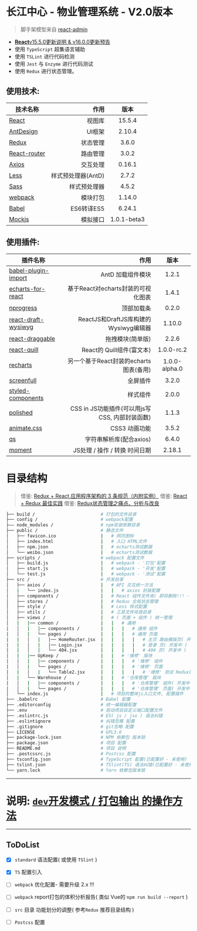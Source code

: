 # 长江中心 - 物业管理系统 - V2.0版本

> 脚手架模型来自 [react-admin](https://github.com/yezihaohao/react-admin)

* [**React**v15.5.0更新说明 & v16.0.0更新预告](https://zhuanlan.zhihu.com/p/26250968)
* 使用 `TypeScript` 超集语言辅助
* 使用 `TSLint` 进行代码检测
* 使用 `Jest` 与 `Enzyme` 进行代码测试
* 使用 `Redux` 进行状态管理。

## 使用技术:
| 技术名称                                               | 作用                |  版本   |
| --------                                              | -----:              | :----:  |
| [React](https://facebook.github.io/react/)            | 视图库              | 15.5.4  |
| [AntDesign](https://ant.design/index-cn)              | UI框架              | 2.10.4  |
| [Redux](http://cn.redux.js.org/)                      | 状态管理             | 3.6.0  |
| [React-router](https://reacttraining.cn/)             | 路由管理            |  3.0.2  |
| [Axios](https://github.com/mzabriskie/axios)          | 交互处理            |  0.16.1  |
| [Less](http://www.bootcss.com/p/lesscss/)             | 样式预处理器(AntD)  |  2.7.2  |
| [Sass](https://www.sass.hk/)                          | 样式预处理器        |  4.5.2  |
| [webpack](https://doc.webpack-china.org/)             | 模块打包            | 1.14.0  |
| [Babel](http://babeljs.cn/)                           | ES6转译ES5          |  6.24.1  |
| [Mockjs](http://mockjs.com/)                          | 模拟接口            |  1.0.1-beta3  |

## 使用插件:
| 插件名称                                                                     | 作用                                           |   版本  |
| --------                                                                     | -----:                                        | :-----: |
| [babel-plugin-import](https://github.com/ant-design/babel-plugin-import)     | AntD 加载组件模块                              | 1.2.1  |
| [echarts-for-react](https://github.com/hustcc/echarts-for-react)             | 基于React对echarts封装的可视化图表              | 1.4.1  |
| [nprogress](https://github.com/rstacruz/nprogress)                           | 顶部加载条                                     | 0.2.0  |
| [react-draft-wysiwyg](https://github.com/jpuri/react-draft-wysiwyg)          | ReactJS和DraftJS库构建的Wysiwyg编辑器          | 1.10.0  |
| [react-draggable](https://github.com/mzabriskie/react-draggable)             | 拖拽模块(简单版)                               | 2.2.6  |
| [react-quill](https://github.com/zenoamaro/react-quill)                      | React的 Quill组件(富文本)                      | 1.0.0-rc.2  |
| [recharts](https://github.com/recharts/recharts)                             | 另一个基于React封装的echarts图表(备用)          | 1.0.0-alpha.0  |
| [screenfull](https://github.com/sindresorhus/screenfull.js)                  | 全屏插件                                       | 3.2.0  |
| [styled-components](https://github.com/styled-components/styled-components)  | 样式组件                                       | 2.0.0  |
| [polished](https://github.com/styled-components/polished)                    | CSS in JS功能插件(可以用js写CSS, 内部封装函数)   | 1.1.3  |
| [animate.css](https://daneden.github.io/animate.css/)                        | CSS3 动画功能                                  | 3.5.2  |
| [qs](https://github.com/ljharb/qs)                                           | 字符串解析库(配合axios)                         | 6.4.0  |
| [moment](https://momentjs.com/)                                              | JS处理 / 操作 / 转换 时间日期                   | 2.18.1  |

# 目录结构
> 借鉴: [Redux + React 应用程序架构的 3 条规范（内附实例）](https://zhuanlan.zhihu.com/p/21490605)
> 借鉴: [React + Redux 最佳实践](https://github.com/sorrycc/blog/issues/1)
> 借鉴: [Redux状态管理之痛点、分析与改良](https://segmentfault.com/a/1190000009540007)

```bash
├── build /                         # 打包的文件目录
├── config /                        # webpack配置
├—— node_modules /                  # npm安装依赖目录
├── public /                        # 静态文件
│   ├── favicon.ico                 |   # 网页图标
│   ├── index.html                  |   # 入口 HTML文件
│   ├── npm.json                    |   # echarts测试数据
│   └── weibo.json                  |   # echarts测试数据
├── scripts /                       # webpack 配置文件
│   ├── build.js                    |   # webpack - '打包'配置
│   ├── start.js                    |   # webpack - '开发'配置
│   └── test.js                     |   # webpack - '测试'配置
├── src /                           # 开发目录
│   ├── axios /                     |   # API 交互统一方法
│   |   └── index.js                |   |   # axios 封装配置
│   ├── components /                |   # React 组件文件夹( 即将删除!!! - 请及时处理 )
│   ├── stores /                    |   # Redux 全局状态管理
│   ├── style /                     |   # Less 样式配置
│   ├── utils /                     |   # 工具文件存放目录
│   ├── views /                     |   # ( 页面 + 组件 ) 统一管理 
│   |   |── common /                |   |   # 通用
|   │   |   |── components /        |   |   |   # 通用 组件
|   │   |   └── pages /             |   |   |   # 通用 页面
|   |   │   |   |── HomeRouter.jsx  |   |   |   |   # 主页 路由模版页( 开发中 )
|   |   │   |   |── Login.jsx       |   |   |   |   # 登录 页( 开发中 )
|   |   │   |   └── 404.jsx         |   |   |   |   # 404 页( 开发中 )
│   |   |── UpKeep /                |   |   # '维修' 版块
|   │   |   |── components /        |   |   |   # '维修' 组件
|   │   |   └── pages /             |   |   |   # '维修' 页面
|   |   │   |   └── Table2.jsx      |   |   |   |   # '维修' 测试 Redux( 测试中 )
│   |   └── Warehouse /             |   |   # '仓库管理' 版块
|   │   |   |── components /        |   |   |   # '仓库管理' 组件( 开发中 )
|   │   |   └── pages /             |   |   |   # '仓库管理' 页面( 开发中 )
│   └── index.js                    |   # 项目的整体js入口文件, 配置插件
├── .babelrc                        # Babel 配置
├── .editorconfig                   # 统一编辑器配置
├── .env                            # 启动项目自定义端口配置文件
├── .eslintrc.js                    # ES( js / jsx ) 语法纠错
├── .eslintignore                   # 纠错忽略 配置
├── .gitignore                      # git忽略 配置
├── LICENSE                         # GPL3.0
├── package-lock.json               # NPM 依赖包 版本锁
├── package.json                    # 项目 配置
├── README.md                       # 项目 说明
├── .postcssrc.js                   # Postcss 配置
├── tsconfig.json                   # TypeScript 配置(已配置好 - 未使用)
├── tslint.json                     # TSlint(TS) 语法纠错(已配置好 - 未使用)
└── yarn.lock                       # Yarn 依赖包版本锁
```

***

# 说明: [`dev`开发模式 / 打包输出 的操作方法](./docs/打包输出&开发模式.md)

***

## **ToDoList**
- [x]  `standard` 语法配置( 或使用 `TSlint` )
- [x]  `TS` 配置引入
- [ ]  `webpack` 优化配置- 需要升级 2.x !!!
- [ ]  `webpack` report打包的体积分析报告( 类似 Vue的 `npm run build --report` )
- [ ]  `src` 目录 功能划分的调整( 参考`Redux` 推荐目录结构 )
- [ ]  `Postcss` 配置

